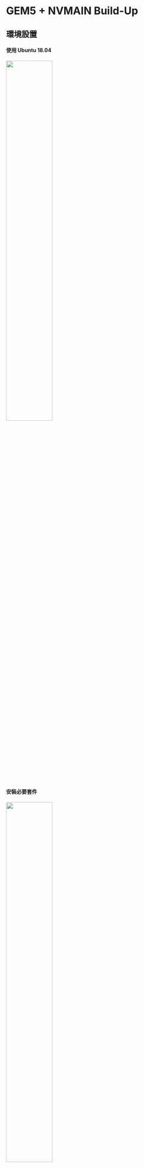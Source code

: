 # GEM5 + NVMAIN Build-Up

## 環境設置
#### 使用 Ubuntu 18.04
  
  <img src="https://github.com/user-attachments/assets/62e1494f-4df0-45be-8111-8de7ae8957ed" width="50%" height="auto">
  
#### 安裝必要套件
  
  <img src="https://github.com/user-attachments/assets/46e1b3eb-91b8-4b45-a418-1d7f33ee3e73" width="50%" height="auto">


## 下載並編譯 gem5
#### 下載 gem5  

  > (網址 : https://gem5.googlesource.com/public/gem5/+/525ce650e1a5bbe71c39d4b15598d6c003cc9f9e)
  
  > 點擊tgz下載，解壓縮後放進HOME內
  
  <img src="https://github.com/user-attachments/assets/245dca58-392c-4edf-b47e-a87f23a1b180" width="50%" height="auto">

#### 編譯gem5

  > 在 gem5 資料夾底下 terminal輸入
  
   ```python
   scons build/X86/gem5.opt -j4  # j4 表示使用四個core加速
   ```
  
   <img src="https://github.com/user-attachments/assets/9ff61b86-d059-4171-8b05-754c88b9891a" width="50%" height="auto">

## 下載並編譯 NVmain
#### 下載 NVmain

  > terminal 輸入
  
   ```python
   git clone https://github.com/SEAL-UCSB/NVmain
   ```
   
  <img src="https://github.com/user-attachments/assets/4d305b8f-289a-4561-afed-0e588a1af142" width="50%" height="auto">
  
#### 將 NVMain 資料夾放在與 gem5 同一層
#### 修改 NVmain 的 SConscript

  >  將 from gem5_scons import Transform 註解掉
  
  <img src="https://github.com/user-attachments/assets/3181aabd-4ea5-47cf-838e-1d548b9702d8" width="50%" height="auto">

## 讓 gem5 能使用 NVMain

#### 修改 gem5/configs/common/Options.py

  > 在 addCommonOption 這個 function 底下多加這段

  ```python
  for arg in sys.argv:
    if arg[:9] == "--nvmain-":
        parser.add_option(arg, type="string", default="NULL", help="Set NVMain configuration value for a parameter")
  ```
   <img src="https://github.com/user-attachments/assets/8aaa862e-e8c2-438a-b6e2-1c748970c620" width="50%" height="auto">


#### 還原 NVMain 的 SConscript

  >  將 from gem5_scons import Transform 這行取消註解
  
  <img src="https://github.com/user-attachments/assets/eb49d7b0-71ec-4b2b-8bb0-5ef79a9cf127" width="50%" height="auto">
  
#### 混合編譯 gem5 + NVMain

  > 在 gem5 資料夾底下 terminal輸入
  
   ```python
   scons EXTRAS=../NVmain build/X86/gem5.opt -j4 # j4 表示使用四個core加速
   ```
  
  <img src="https://github.com/user-attachments/assets/11e69e31-3326-4249-a14b-874345c52472" width="50%" height="auto">
  
## 測試執行程式 Hello World

#### 執行 Hello World 測試

  > 在 gem5 資料夾底下 terminal輸入

  ```python
  ./build/X86/gem5.opt configs/example/se.py -c tests/test-progs/hello/bin/x86/linux/hello \
  --cpu-type=TimingSimpleCPU --caches --l2cache \
  --mem-type=NVMainMemory --nvmain-config=../NVmain/Config/PCM_ISSCC_2012_4GB.config
  ```
<img src="https://github.com/user-attachments/assets/590d4d08-a5db-4c55-bc26-9135cfa79001" width="50%" height="auto">

#### 輸出畫面

  <img src="https://github.com/user-attachments/assets/ba9b002a-082c-4f8d-aee3-e6367477b0f7" width="50%" height="auto">

#### Active energy

  <img src="https://github.com/user-attachments/assets/39310da3-d5e5-43c6-a100-f9eed28f404e" width="50%" height="auto">

#### gem5/m5out/stat.txt 看log

  > dcache
  
  <img src="https://github.com/user-attachments/assets/a14ca640-8234-4ba8-9d6a-14f105d57224" width="50%" height="auto">

<p></p>

  > icache
  
  <img src="https://github.com/user-attachments/assets/f61d241a-79e5-4c6d-812e-783e3a956513" width="50%" height="auto">
  
<p></p>

  > l2cache

  <img src="https://github.com/user-attachments/assets/4547bb71-bec4-453e-b6c3-46b2af83cdbf" width="50%" height="auto">
 
  
